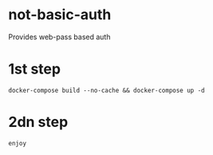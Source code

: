 # not-basic-auth
Provides web-pass based auth

# 1st step
`docker-compose build --no-cache && docker-compose up -d`

# 2dn step
`enjoy`
